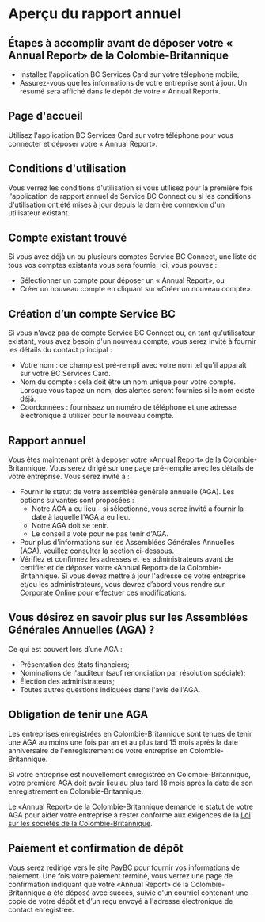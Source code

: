 # Aperçu du rapport annuel

## Étapes à accomplir avant de déposer votre « Annual Report» de la Colombie-Britannique
- Installez l'application BC Services Card sur votre téléphone mobile;
- Assurez-vous que les informations de votre entreprise sont à jour. Un résumé sera affiché dans le dépôt de votre « Annual Report».

## Page d'accueil
Utilisez l'application BC Services Card sur votre téléphone pour vous connecter et déposer votre « Annual Report».

## Conditions d'utilisation
Vous verrez les conditions d'utilisation si vous utilisez pour la première fois l'application de rapport annuel de Service BC Connect ou si les conditions d'utilisation ont été mises à jour depuis la dernière connexion d'un utilisateur existant.

## Compte existant trouvé
Si vous avez déjà un ou plusieurs comptes Service BC Connect, une liste de tous vos comptes existants vous sera fournie. Ici, vous pouvez :
- Sélectionner un compte pour déposer un « Annual Report», ou
- Créer un nouveau compte en cliquant sur «Créer un nouveau compte».

## Création d’un compte Service BC
Si vous n'avez pas de compte Service BC Connect ou, en tant qu'utilisateur existant, vous avez besoin d'un nouveau compte, vous serez invité à fournir les détails du contact principal :
- Votre nom : ce champ est pré-rempli avec votre nom tel qu'il apparaît sur votre BC Services Card.
- Nom du compte : cela doit être un nom unique pour votre compte. Lorsque vous tapez un nom, des alertes seront fournies si le nom existe déjà.
- Coordonnées : fournissez un numéro de téléphone et une adresse électronique à utiliser pour le nouveau compte.

## Rapport annuel
Vous êtes maintenant prêt à déposer votre «Annual Report» de la Colombie-Britannique. Vous serez dirigé sur une page pré-remplie avec les détails de votre entreprise. Vous serez invité à :
- Fournir le statut de votre assemblée générale annuelle (AGA). Les options suivantes sont proposées :
  - Notre AGA a eu lieu - si sélectionné, vous serez invité à fournir la date à laquelle l'AGA a eu lieu.
  - Notre AGA doit se tenir.
  - Le conseil a voté pour ne pas tenir d'AGA.
- Pour plus d'informations sur les Assemblées Générales Annuelles (AGA), veuillez consulter la section ci-dessous.
- Vérifiez et confirmez les adresses et les administrateurs avant de certifier et de déposer votre «Annual Report» de la Colombie-Britannique. Si vous devez mettre à jour l'adresse de votre entreprise et/ou les administrateurs, vous devrez d’abord vous rendre sur <a href="https://www.corporateonline.gov.bc.ca" target="_blank">Corporate Online</a> pour effectuer ces modifications.

## Vous désirez en savoir plus sur les Assemblées Générales Annuelles (AGA) ?
Ce qui est couvert lors d’une AGA :
- Présentation des états financiers;
- Nominations de l'auditeur (sauf renonciation par résolution spéciale);
- Élection des administrateurs;
- Toutes autres questions indiquées dans l'avis de l'AGA.

## Obligation de tenir une AGA
Les entreprises enregistrées en Colombie-Britannique sont tenues de tenir une AGA au moins une fois par an et au plus tard 15 mois après la date anniversaire de l'enregistrement de votre entreprise en Colombie-Britannique.

Si votre entreprise est nouvellement enregistrée en Colombie-Britannique, votre première AGA doit avoir lieu au plus tard 18 mois après la date de son enregistrement en Colombie-Britannique.

Le «Annual Report» de la Colombie-Britannique demande le statut de votre AGA pour aider votre entreprise à rester conforme aux exigences de la <a href="https://www.bclaws.gov.bc.ca/civix/document/id/complete/statreg/02057_00_multi" target="_blank">Loi sur les sociétés de la Colombie-Britannique</a>.

## Paiement et confirmation de dépôt
Vous serez redirigé vers le site PayBC pour fournir vos informations de paiement. Une fois votre paiement terminé, vous verrez une page de confirmation indiquant que votre «Annual Report» de la Colombie-Britannique a été déposé avec succès, suivie d'un courriel contenant une copie de votre dépôt et d’un reçu envoyé à l'adresse électronique de contact enregistrée.